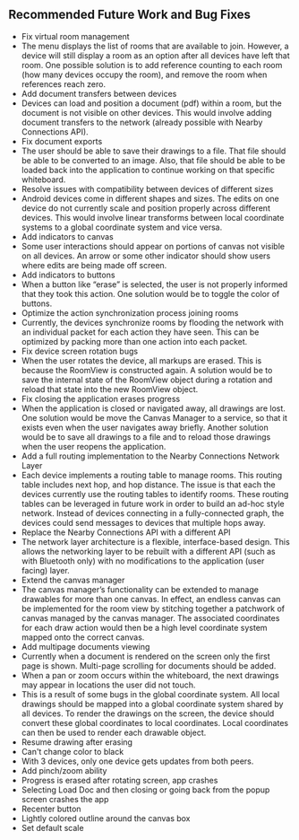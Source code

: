 ## Recommended Future Work and Bug Fixes 

* Fix virtual room management 
* The menu displays the list of rooms that are available to join. However, a device will still display a room as an option after all devices have left that room. One possible solution is to add reference counting to each room (how many devices occupy the room), and remove the room when references reach zero. 
* Add document transfers between devices 
* Devices can load and position a document (pdf) within a room, but the document is not visible on other devices. This would involve adding document transfers to the network (already possible with Nearby Connections API). 
* Fix document exports 
* The user should be able to save their drawings to a file. That file should be able to be converted to an image. Also, that file should be able to be loaded back into the application to continue working on that specific whiteboard. 
* Resolve issues with compatibility between devices of different sizes
* Android devices come in different shapes and sizes. The edits on one device do not currently scale and position properly across different devices. This would involve linear transforms between local coordinate systems to a global coordinate system and vice versa.  
* Add indicators to canvas
* Some user interactions should appear on portions of canvas not visible on all devices. An arrow or some other indicator should show users where edits are being made off screen.
* Add indicators to buttons 
* When a button like “erase” is selected, the user is not properly informed that they took this action. One solution would be to toggle the color of buttons. 
* Optimize the action synchronization process joining rooms 
* Currently, the devices synchronize rooms by flooding the network with an individual packet for each action they have seen. This can be optimized by packing more than one action into each packet. 
* Fix device screen rotation bugs 
* When the user rotates the device, all markups are erased. This is because the RoomView is constructed again. A solution would be to save the internal state of the RoomView object during a rotation and reload that state into the new RoomView object. 
* Fix closing the application erases progress
* When the application is closed or navigated away, all drawings are lost. One solution would be move the Canvas Manager to a service, so that it exists even when the user navigates away briefly. Another solution would be to save all drawings to a file and to reload those drawings when the user reopens the application. 
* Add a full routing implementation to the Nearby Connections Network Layer
* Each device implements a routing table to manage rooms. This routing table includes next hop, and hop distance. The issue is that each the devices currently use the routing tables to identify rooms. These routing tables can be leveraged in future work in order to build an ad-hoc style network. Instead of devices connecting in a fully-connected graph, the devices could send messages to devices that multiple hops away. 
* Replace the Nearby Connections API with a different API
* The network layer architecture is a flexible, interface-based design. This allows the networking layer to be rebuilt with a different API (such as with Bluetooth only) with no modifications to the application (user facing) layer. 
* Extend the canvas manager 
* The canvas manager’s functionality can be extended to manage drawables for more than one canvas. In effect, an endless canvas can be implemented for the room view by stitching together a patchwork of canvas managed by the canvas manager. The associated coordinates for each draw action would then be a high level coordinate system mapped onto the correct canvas. 
* Add multipage documents viewing
* Currently when a document is rendered on the screen only the first page is shown.  Multi-page scrolling for documents should be added.
* When a pan or zoom occurs within the whiteboard, the next drawings may appear in locations the user did not touch. 
* This is a result of some bugs in the global coordinate system. All local drawings should be mapped into a global coordinate system shared by all devices. To render the drawings on the screen, the device should convert these global coordinates to local coordinates. Local coordinates can then be used to render each drawable object. 
* Resume drawing after erasing
* Can't change color to black
* With 3 devices, only one device gets updates from both peers.
* Add pinch/zoom ability
* Progress is erased after rotating screen, app crashes
* Selecting Load Doc and then closing or going back from the popup screen crashes the app
* Recenter button
* Lightly colored outline around the canvas box
* Set default scale
